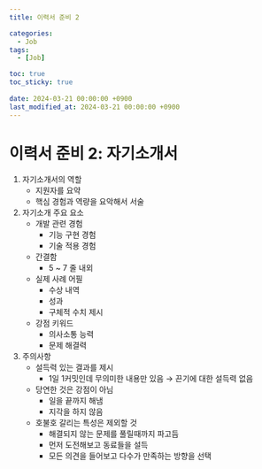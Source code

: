 ```yaml
---
title: 이력서 준비 2

categories:
  - Job
tags:
  - [Job]

toc: true
toc_sticky: true
 
date: 2024-03-21 00:00:00 +0900
last_modified_at: 2024-03-21 00:00:00 +0900
---
```

# 이력서 준비 2: 자기소개서
1. 자기소개서의 역할
	- 지원자를 요약
	- 핵심 경험과 역량을 요악해서 서술
2. 자기소개 주요 요소
	- 개발 관련 경험
		- 기능 구현 경험
		- 기술 적용 경험
	- 간결함
		- 5 ~ 7 줄 내외
	- 실제 사례 어필
		- 수상 내역
		- 성과
		- 구체적 수치 제시
	- 강점 키워드
		- 의사소통 능력
		- 문제 해결력
3. 주의사항
	- 설득력 있는 결과를 제시
		- 1일 1커밋인데 무의미한 내용만 있음 → 끈기에 대한 설득력 없음
	- 당연한 것은 강점이 아님
		- 일을 끝까지 해냄
		- 지각을 하지 않음
	- 호불호 갈리는 특성은 제외할 것
		- 해결되지 않는 문제를 풀릴때까지 파고듬
		- 먼저 도전해보고 동료들을 설득
		- 모든 의견을 들어보고 다수가 만족하는 방향을 선택